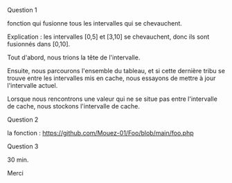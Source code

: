 Question 1

fonction qui fusionne tous les intervalles qui se chevauchent.

Explication : les intervalles [0,5] et [3,10] se chevauchent, donc ils sont fusionnés dans [0,10].

Tout d'abord, nous trions la tête de l'intervalle.

Ensuite, nous parcourons l'ensemble du tableau, et si cette dernière tribu se trouve entre les intervalles mis en cache, nous essayons de mettre à jour l'intervalle actuel.

Lorsque nous rencontrons une valeur qui ne se situe pas entre l'intervalle de cache, nous stockons l'intervalle de cache.
 

Question 2

la fonction : https://github.com/Mouez-01/Foo/blob/main/foo.php

Question 3

30 min.

Merci
